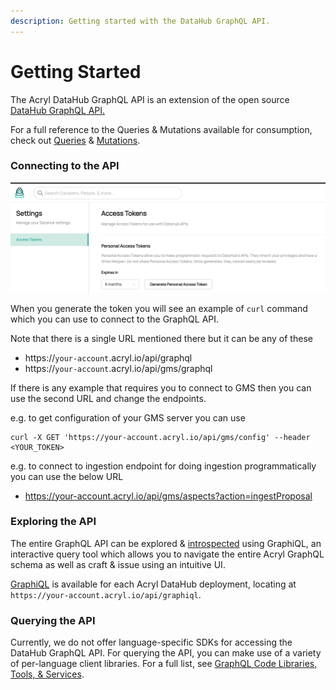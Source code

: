 ```yaml
---
description: Getting started with the DataHub GraphQL API.
---
```


# Getting Started

The Acryl DataHub GraphQL API is an extension of the open source [DataHub GraphQL API.](https://datahubproject.io/docs/api/graphql/overview/)

For a full reference to the Queries & Mutations available for consumption, check out [Queries](https://datahubproject.io/docs/graphql/queries/) & [Mutations](https://datahubproject.io/docs/graphql/mutations).&#x20;

### Connecting to the API

![](../../imgs/saas/image-(3).png)

When you generate the token you will see an example of `curl` command which you can use to connect to the GraphQL API.

Note that there is a single URL mentioned there but it can be any of these

* https://`your-account`.acryl.io/api/graphql
* https://`your-account`.acryl.io/api/gms/graphql

If there is any example that requires you to connect to GMS then you can use the second URL and change the endpoints.&#x20;

e.g. to get configuration of your GMS server you can use

```
curl -X GET 'https://your-account.acryl.io/api/gms/config' --header <YOUR_TOKEN>
```

e.g. to connect to ingestion endpoint for doing ingestion programmatically you can use the below URL

* https://your-account.acryl.io/api/gms/aspects?action=ingestProposal

### Exploring the API

The entire GraphQL API can be explored & [introspected](https://graphql.org/learn/introspection/) using GraphiQL, an interactive query tool which allows you to navigate the entire Acryl GraphQL schema as well as craft & issue using an intuitive UI.

[GraphiQL](https://www.gatsbyjs.com/docs/how-to/querying-data/running-queries-with-graphiql/) is available for each Acryl DataHub deployment, locating at `https://your-account.acryl.io/api/graphiql`.&#x20;



### Querying the API

Currently, we do not offer language-specific SDKs for accessing the DataHub GraphQL API. For querying the API, you can make use of a variety of per-language client libraries. For a full list, see [GraphQL Code Libraries, Tools, & Services](https://graphql.org/code/).&#x20;
